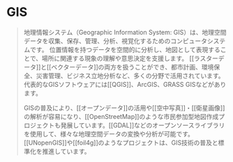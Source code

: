 # GIS

> 地理情報システム（Geographic Information System: GIS）は、地理空間データを収集、保存、管理、分析、視覚化するためのコンピュータシステムです。
> 位置情報を持つデータを空間的に分析し、地図として表現することで、場所に関連する現象の理解や意思決定を支援します。
> [[ラスターデータ]]と[[ベクターデータ]]の両方を扱うことができ、都市計画、環境保全、災害管理、ビジネス立地分析など、多くの分野で活用されています。代表的なGISソフトウェアには[[QGIS]]、ArcGIS、GRASS GISなどがあります。
>
> GISの普及により、[[オープンデータ]]の活用や[[空中写真]]・[[衛星画像]]の解析が容易になり、[[OpenStreetMap]]のような市民参加型地図作成プロジェクトも発展しています。[[GDAL]]などのオープンソースライブラリを使用して、様々な地理空間データの変換や分析が可能です。[[UNopenGIS]]や[[foil4g]]のようなプロジェクトは、GIS技術の普及と標準化を推進しています。
